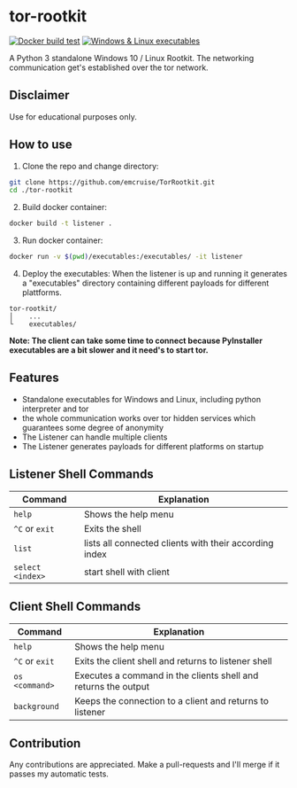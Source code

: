 # tor-rootkit
[![Docker build test](https://github.com/emcruise/TorRootkit/actions/workflows/docker-test.yml/badge.svg)](https://github.com/emcruise/TorRootkit/actions/workflows/docker-test.yml)
[![Windows & Linux executables](https://github.com/emcruise/tor-rootkit/actions/workflows/release.yml/badge.svg)](https://github.com/emcruise/tor-rootkit/actions/workflows/release.yml)

A Python 3 standalone Windows 10 / Linux Rootkit. The networking communication get's established over the tor network.

## Disclaimer
Use for educational purposes only.

## How to use

1. Clone the repo and change directory:
```bash
git clone https://github.com/emcruise/TorRootkit.git
cd ./tor-rootkit
```

2. Build docker container:
```bash
docker build -t listener .
```

3. Run docker container:
```bash
docker run -v $(pwd)/executables:/executables/ -it listener
```

4. Deploy the executables:
When the listener is up and running it generates a "executables" directory containing different payloads for different plattforms.
```
tor-rootkit/
│    ...
└    executables/
```

**Note: The client can take some time to connect because PyInstaller executables are a bit slower and it need's to start tor.**

## Features
- Standalone executables for Windows and Linux, including python interpreter and tor
- the whole communication works over tor hidden services which guarantees some degree of anonymity
- The Listener can handle multiple clients
- The Listener generates payloads for different platforms on startup

## Listener Shell Commands
| Command | Explanation |
| ------- | ----------- |
| `help`  | Shows the help menu |
| `^C` or `exit` | Exits the shell |
| `list` | lists all connected clients with their according index |
| `select <index>` | start shell with client |

## Client Shell Commands
| Command | Explanation |
| ------- | ----------- |
| `help`  | Shows the help menu |
| `^C` or `exit` | Exits the client shell and returns to listener shell |
| `os <command>` | Executes a command in the clients shell and returns the output |
| `background` | Keeps the connection to a client and returns to listener

## Contribution

Any contributions are appreciated. Make a pull-requests and I'll merge if it passes my automatic tests.
